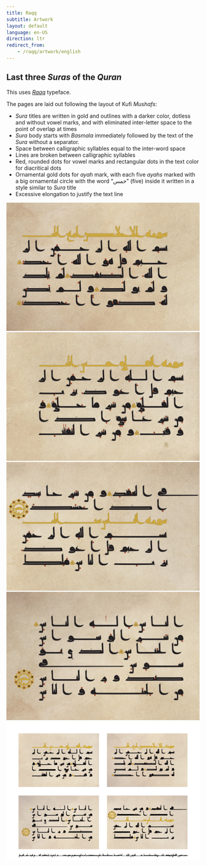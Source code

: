 ```yaml
---
title: Raqq
subtitle: Artwork
layout: default
language: en-US
direction: ltr
redirect_from:
    - /raqq/artwork/english
---
```


## Last three _Suras_ of the _Quran_

This uses [_Raqq_](/raqq/english) typeface.

The pages are laid out following the layout of Kufi _Mushafs_:
- _Sura_ titles are written in gold and outlines with a darker color, dotless and without vowel marks, and with eliminated inter-letter space to the point of overlap at times
- _Sura_ body starts with _Basmala_ immediately followed by the text of the _Sura_ without a separator.
- Space between calligraphic syllables equal to the inter-word space
- Lines are broken between calligraphic syllables
- Red, rounded dots for vowel marks and rectangular dots in the text color for diacritical dots
- Ornamental gold dots for _ayah_ mark, with each five _ayahs_ marked with a big ornamental circle with the word “خمس” (five) inside it written in a style similar to _Sura_ title
- Excessive elongation to justify the text line

![Surat il-Ikhlas](/assets/images/artwork/sura-112-113-114-p1.jpg "Surat il-Ikhlas")
![Beginning of Surat al-Falaq](/assets/images/artwork/sura-112-113-114-p2.jpg "Beginning of Surat al-Falaq")
![End of Surat al-Falaq and beginning of Surat al-Nas](/assets/images/artwork/sura-112-113-114-p3.jpg "End of Surat al-Falaq and beginning of Surat al-Nas")
![End of Surat al-Nas](/assets/images/artwork/sura-112-113-114-p4.jpg "End of Surat al-Nas")
![The four pages combined](/assets/images/artwork/sura-combined.jpg "The four pages combined")
